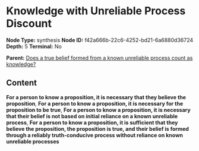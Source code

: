 # Knowledge with Unreliable Process Discount

**Node Type:** synthesis
**Node ID:** f42a666b-22c6-4252-bd21-6a6880d36724
**Depth:** 5
**Terminal:** No

**Parent:** [Does a true belief formed from a known unreliable process count as knowledge?](does-a-true-belief-formed-from-a-known-unreliable-process-count-as-knowledge-antithesis-df3718ce-8185-4e03-a049-c298ee6d5a72.md)

## Content

**For a person to know a proposition, it is necessary that they believe the proposition**, **For a person to know a proposition, it is necessary for the proposition to be true**, **For a person to know a proposition, it is necessary that their belief is not based on initial reliance on a known unreliable process**, **For a person to know a proposition, it is sufficient that they believe the proposition, the proposition is true, and their belief is formed through a reliably truth-conducive process without reliance on known unreliable processes**
